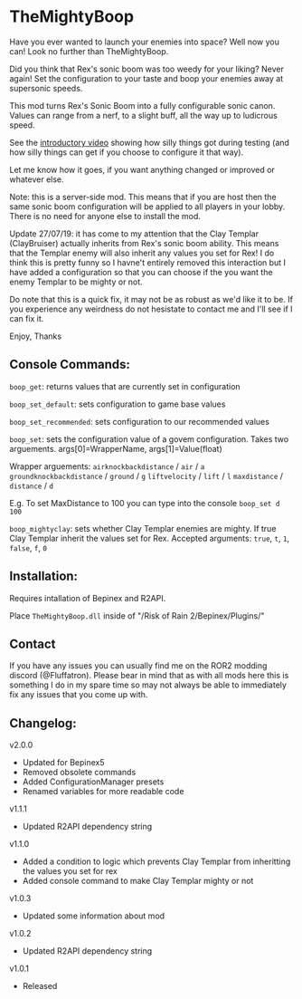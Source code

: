 # TheMightyBoop

Have you ever wanted to launch your enemies into space? Well now you can! Look no further than TheMightyBoop.

Did you think that Rex's sonic boom was too weedy for your liking? Never again! Set the configuration to your taste and boop your enemies away at supersonic speeds.

This mod turns Rex's Sonic Boom into a fully configurable sonic canon. Values can range from a nerf, to a slight buff, all the way up to ludicrous speed.

See the [introductory video](https://streamable.com/s9bxp) showing how silly things got during testing (and how silly things can get if you choose to configure it that way).

Let me know how it goes, if you want anything changed or improved or whatever else.

Note: this is a server-side mod. This means that if you are host then the same sonic boom configuration will be applied to all players in your lobby. There is no need for anyone else to install the mod.

Update 27/07/19: it has come to my attention that the Clay Templar (ClayBruiser) actually inherits from Rex's sonic boom ability. This means that the Templar enemy will also inherit any values you set for Rex! I do think this is pretty funny so I havne't entirely removed this interaction but I have added a configuration so that you can choose if the you want the enemy Templar to be mighty or not. 

Do note that this is a quick fix, it may not be as robust as we'd like it to be. If you experience any weirdness do not hesistate to contact me and I'll see if I can fix it.

Enjoy,
Thanks

## Console Commands:

`boop_get`: returns values that are currently set in configuration

`boop_set_default`: sets configuration to game base values

`boop_set_recommended`: sets configuration to our recommended values

`boop_set`: sets the configuration value of a govem configuration. Takes two arguements. args\[0\]=WrapperName, args\[1\]=Value(float)

Wrapper arguements: 
`airknockbackdistance` / `air` / `a`
`groundknockbackdistance` / `ground` / `g`
`liftvelocity` / `lift` / `l`
`maxdistance` / `distance` / `d`

E.g. To set MaxDistance to 100 you can type into the console `boop_set d 100`

`boop_mightyclay`: sets whether Clay Templar enemies are mighty. If true Clay Templar inherit the values set for Rex. Accepted arguments: `true`, `t`, `1`, `false`, `f`, `0`


## Installation:

Requires intallation of Bepinex and R2API. 

Place `TheMightyBoop.dll` inside of "/Risk of Rain 2/Bepinex/Plugins/"

## Contact

If you have any issues you can usually find me on the ROR2 modding discord (@Fluffatron). Please bear in mind that as with all mods here this is something I do in my spare time so may not always be able to immediately fix any issues that you come up with. 

## Changelog:

v2.0.0
- Updated for Bepinex5
- Removed obsolete commands
- Added ConfigurationManager presets
- Renamed variables for more readable code

v1.1.1
- Updated R2API dependency string

v1.1.0
- Added a condition to logic which prevents Clay Templar from inheritting the values you set for rex
- Added console command to make Clay Templar mighty or not

v1.0.3 
- Updated some information about mod

v1.0.2 
- Updated R2API dependency string

v1.0.1 
- Released